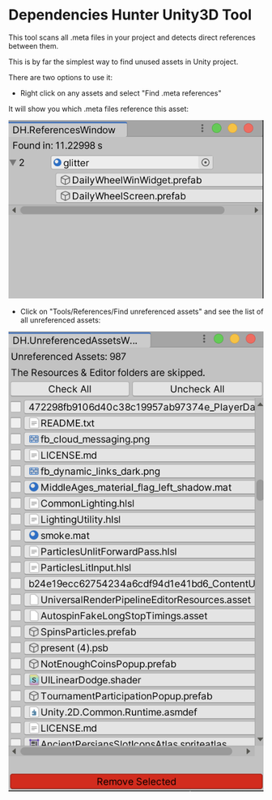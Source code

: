 # Dependencies Hunter Unity3D Tool

This tool scans all .meta files in your project and detects direct references between them.

This is by far the simplest way to find unused assets in Unity project.

There are two options to use it:

- Right click on any assets and select "Find .meta references"

It will show you which .meta files reference this asset:

![plot](./Screenshots/context_menu_result.png)

- Click on "Tools/References/Find unreferenced assets" and see the list of all unreferenced assets:

![plot](./Screenshots/window_result.png)